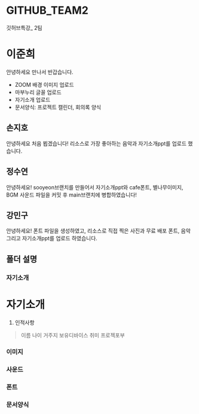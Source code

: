 # GITHUB_TEAM2
깃허브특강_ 2팀


# 이준희
안녕하세요
만나서 반갑습니다.
- ZOOM 배경 이미지 업로드
- 마부누리 글꼴 업로드
- 자기소개 업로드
- 문서양식: 프로젝트 캘린더, 회의록 양식


## 손지호
안녕하세요 처음 뵙겠습니다!
리소스로 가장 좋아하는 음악과 자기소개ppt를 업로드 했습니다.

## 정수연
안녕하세요!
sooyeon브랜치를 만들어서 자기소개ppt와 cafe폰트, 별나무이미지, BGM 사운드 파일을 커밋 후 main브랜치에 병합하였습니다!


## 강민구
안녕하세요!
폰트 파일을 생성하였고, 리소스로 직접 찍은 사진과 무료 배포 폰트, 음악 그리고 자기소개ppt를 업로드 하였습니다.



## 폴더 설명

### 자기소개
자기소개
===============
1. 인적사항
>이름
>나이
>거주지
>보유디바이스
>취미
>프로젝포부

### 이미지

### 사운드

### 폰트

### 문서양식